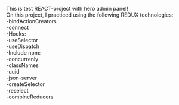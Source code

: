 This is test REACT-project with hero admin panel! <br>
On this project, I practiced using the following REDUX technologies:<br>
-bindActionCreators<br>
-connect<br>
-Hooks:<br>
    -useSelector<br>
    -useDispatch<br>
-Include npm:<br>
    -concurrenly<br>
    -classNames<br>
    -uuid<br>
    -json-server<br>
-createSelector<br>
-reselect<br>
-combineReducers<br>